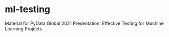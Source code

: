 # ml-testing
Material for PyData Global 2021 Presentation: Effective Testing for Machine Learning Projects
